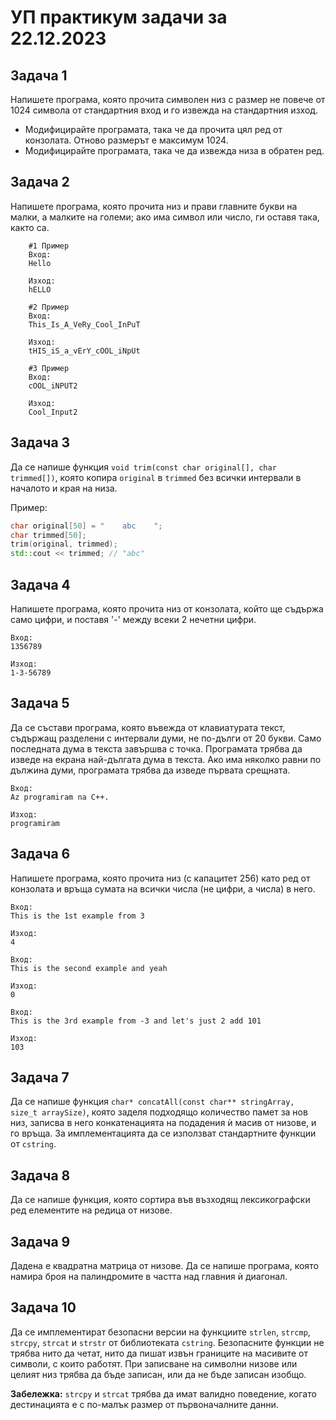 # УП практикум задачи за 22.12.2023

## Задача 1

Напишете програма, която прочита символен низ с размер не повече от 1024 символа от стандартния вход и го извежда на стандартния изход.
* Модифицирайте програмата, така че да прочита цял ред от конзолата. Отново размерът е максимум 1024.
* Модифицирайте програмата, така че да извежда низа в обратен ред.

## Задача 2

Напишете програма, която прочита низ и прави главните букви на малки, а малките на големи; ако има символ или число, ги оставя така, както са.

```
    #1 Пример
    Вход:
    Hello

    Изход:
    hELLO

    #2 Пример
    Вход:
    This_Is_A_VeRy_Cool_InPuT

    Изход:
    tHIS_iS_a_vErY_cOOL_iNpUt

    #3 Пример
    Вход:
    cOOL_iNPUT2

    Изход:
    Cool_Input2
```

## Задача 3

Да се напише функция `void trim(const char original[], char trimmed[])`, която копира `original` в `trimmed` без всички интервали в началото и края на низа.

Пример:

```c++
char original[50] = "    abc    ";
char trimmed[50];
trim(original, trimmed);
std::cout << trimmed; // "abc"

```

## Задача 4

Напишете програма, която прочита низ от конзолата, който ще съдържа само цифри, и поставя '-' между всеки 2 нечетни цифри.

```
Вход:
1356789

Изход:
1-3-56789
```

## Задача 5

Да се състави програма, която въвежда от клавиатурата текст, съдържащ разделени с интервали думи, не по-дълги от 20 букви. Само последната дума в текста завършва с точка. Програмата трябва да изведе на екрана най-дългата дума в текста. Ако има няколко равни по дължина думи, програмата трябва да изведе първата срещната.

```
Вход:
Az programiram na C++.

Изход:
programiram
```

## Задача 6

Напишете програма, която прочита низ (с капацитет 256) като ред от конзолата и връща сумата на всички числа (не цифри, а числа) в него.

```
Вход:
This is the 1st example from 3

Изход:
4

Вход:
This is the second example and yeah

Изход:
0

Вход:
This is the 3rd example from -3 and let's just 2 add 101

Изход:
103
```

## Задача 7

Да се напише функция `char* concatAll(const char** stringArray, size_t arraySize)`, която заделя подходящо количество памет за нов низ, записва в него конкатенацията на подадения ѝ масив от низове, и го връща.
За имплементацията да се използват стандартните функции от `cstring`.

## Задача 8

Да се напише функция, която сортира във възходящ лексикографски ред елементите на редица от низове.

## Задача 9

Дадена е квадратна матрица от низове. Да се напише програма, която намира броя на палиндромите в частта над главния ѝ диагонал.

## Задача 10

Да се имплементират безопасни версии на функциите `strlen`, `strcmp`, `strcpy`, `strcat` и `strstr` от библиотеката `cstring`.
Безопасните функции не трябва нито да четат, нито да пишат извън границите на масивите от символи, с които работят.
При записване на символни низове или целият низ трябва да бъде записан, или да не бъде записан изобщо.

**Забележка:** `strcpy` и `strcat` трябва да имат валидно поведение, когато дестинацията е с по-малък размер от първоначалните данни.
